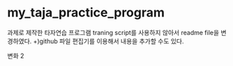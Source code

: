 # my_taja_practice_program
과제로 제작한 타자연습 프로그램
traning script를 사용하지 않아서
readme file을 변경하였다.
+)github 파일 편집기를 이용해서 내용을 추가할 수도 있다.

변화 2